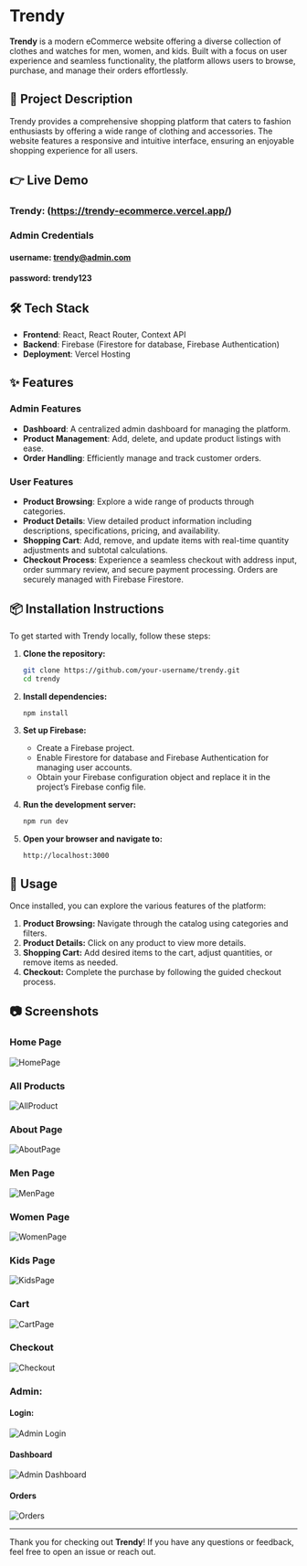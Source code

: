 # Trendy

**Trendy** is a modern eCommerce website offering a diverse collection of clothes and watches for men, women, and kids. Built with a focus on user experience and seamless functionality, the platform allows users to browse, purchase, and manage their orders effortlessly.

## 🚀 Project Description

Trendy provides a comprehensive shopping platform that caters to fashion enthusiasts by offering a wide range of clothing and accessories. The website features a responsive and intuitive interface, ensuring an enjoyable shopping experience for all users.
## 👉 Live Demo
### Trendy: (https://trendy-ecommerce.vercel.app/)
### Admin Credentials
#### username: trendy@admin.com
#### password: trendy123
## 🛠️ Tech Stack

- **Frontend**: React, React Router, Context API
- **Backend**: Firebase (Firestore for database, Firebase Authentication)
- **Deployment**: Vercel Hosting

## ✨ Features

### Admin Features
- **Dashboard**: A centralized admin dashboard for managing the platform.
- **Product Management**: Add, delete, and update product listings with ease.
- **Order Handling**: Efficiently manage and track customer orders.

### User Features
- **Product Browsing**: Explore a wide range of products through categories.
- **Product Details**: View detailed product information including descriptions, specifications, pricing, and availability.
- **Shopping Cart**: Add, remove, and update items with real-time quantity adjustments and subtotal calculations.
- **Checkout Process**: Experience a seamless checkout with address input, order summary review, and secure payment processing. Orders are securely managed with Firebase Firestore.

## 📦 Installation Instructions

To get started with Trendy locally, follow these steps:

1. **Clone the repository:**
    ```bash
    git clone https://github.com/your-username/trendy.git
    cd trendy
    ```

2. **Install dependencies:**
    ```bash
    npm install
    ```

3. **Set up Firebase:**
   - Create a Firebase project.
   - Enable Firestore for database and Firebase Authentication for managing user accounts.
   - Obtain your Firebase configuration object and replace it in the project’s Firebase config file.

4. **Run the development server:**
    ```bash
    npm run dev
    ```

5. **Open your browser and navigate to:**
    ```
    http://localhost:3000
    ```

## 🛒 Usage

Once installed, you can explore the various features of the platform:

1. **Product Browsing:** Navigate through the catalog using categories and filters.
2. **Product Details:** Click on any product to view more details.
3. **Shopping Cart:** Add desired items to the cart, adjust quantities, or remove items as needed.
4. **Checkout:** Complete the purchase by following the guided checkout process.


## 📷 Screenshots

   ### Home Page
   
   ![HomePage](https://github.com/user-attachments/assets/801e1fd1-a818-4427-9f6b-6be823cc560b)

   ### All Products

   ![AllProduct](https://github.com/user-attachments/assets/fc44e375-8dd6-405e-ab08-46bf8382ba7f)

### About Page

![AboutPage](https://github.com/user-attachments/assets/676bbd7d-dc26-4146-8c14-61cd15cc7039)


### Men Page

![MenPage](https://github.com/user-attachments/assets/e8de158f-a3ab-44d5-b2cc-6796d488852c)


### Women Page

![WomenPage](https://github.com/user-attachments/assets/6926c0a1-ab66-4cf5-b835-ee6699b3a94d)

### Kids Page

![KidsPage](https://github.com/user-attachments/assets/e2beb1b2-1b75-4104-b8fb-b3801763c754)


### Cart

![CartPage](https://github.com/user-attachments/assets/afd57b94-3a9c-45e0-a0f9-233ebd0ba7d7)


### Checkout

![Checkout](https://github.com/user-attachments/assets/5671b0ba-04f7-4cf9-8c97-b1f3f0926517)

### Admin:
#### Login:

![Admin Login](https://github.com/user-attachments/assets/82c94520-23d1-479f-a0b8-3bb24aa2a95a)

#### Dashboard

![Admin Dashboard](https://github.com/user-attachments/assets/cf309382-a267-4d41-a509-ff8f80c85e17)


#### Orders

![Orders](https://github.com/user-attachments/assets/1f83ef5e-c274-42ec-9a7e-8f5fd0b20ca4)


---

Thank you for checking out **Trendy**! If you have any questions or feedback, feel free to open an issue or reach out.
